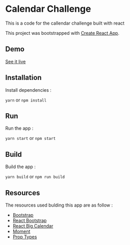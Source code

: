 # Calendar Challenge

This is a code for the callendar challenge built with react

This project was bootstrapped with [Create React App](https://github.com/facebook/create-react-app).

## Demo

[See it live](https://calendar-challenge.netlify.com/#!)

## Installation

Install dependencies :

`yarn` or `npm install`

## Run

Run the app :

`yarn start` or `npm start`

## Build

Build the app :

`yarn build` or `npm run build`

## Resources

The resources used bulding this app are as follow :

- [Bootstrap](https://getbootstrap.com/)
- [React Bootstrap](https://react-bootstrap.github.io/)
- [React Big Calendar](https://github.com/facebook/create-react-app)
- [Moment](https://momentjs.com/)
- [Prop Types](https://github.com/facebook/prop-types)
